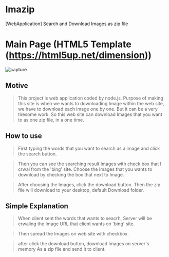 # Imazip
[WebApplication] Search and Download Images as zip file

# Main Page (HTML5 Template (https://html5up.net/dimension))
![capture](https://user-images.githubusercontent.com/24787741/29771204-93f5cc66-8c2d-11e7-83ba-1c68c86b836c.PNG)


## Motive

> This project is web application coded by node.js. Purpose of making this site is when we wants to downloading Image within the web site, we have to download each image one by one. But it can be a very tiresome work. So this web site can download Images that you want to as one zip file, in a one time. 

## How to use

> First typing the words that you want to search as a image and click the search button.

> Then you can see the searching result Images with check box that I crwal from the 'bing' site. 
 Choose the Images that you wants to download by checking the box that next to Image.

> After choosing the Images, click the download button.
 Then the zip file will download to your desktop, default Download folder.

## Simple Explanation

> When client sent the words that wants to seacrh, Server will be crwaling the Image URL that client wants on 'bing' site.

> Then spread the Images on web site with checkbox.

> after click the download button, download Images on server's memory As a zip file and send it to client.
